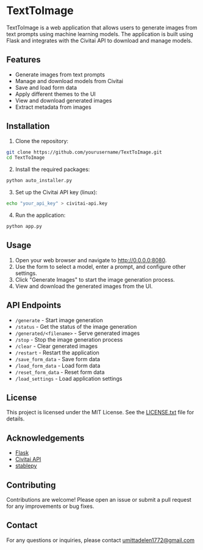# TextToImage
TextToImage is a web application that allows users to generate images from text prompts using machine learning models. The application is built using Flask and integrates with the Civitai API to download and manage models.

## Features
- Generate images from text prompts
- Manage and download models from Civitai
- Save and load form data
- Apply different themes to the UI
- View and download generated images
- Extract metadata from images

## Installation
1. Clone the repository:
```bash
git clone https://github.com/yourusername/TextToImage.git
cd TextToImage
```
2. Install the required packages:
```bash
python auto_installer.py
```
3. Set up the Civitai API key (linux):
```bash
echo "your_api_key" > civitai-api.key
```
4. Run the application:
```bash
python app.py
```

## Usage
1. Open your web browser and navigate to http://0.0.0.0:8080.
2. Use the form to select a model, enter a prompt, and configure other settings.
3. Click "Generate Images" to start the image generation process.
4. View and download the generated images from the UI.

## API Endpoints
- `/generate` - Start image generation
- `/status` - Get the status of the image generation
- `/generated/<filename>` - Serve generated images
- `/stop` - Stop the image generation process
- `/clear` - Clear generated images
- `/restart` - Restart the application
- `/save_form_data` - Save form data
- `/load_form_data` - Load form data
- `/reset_form_data` - Reset form data
- `/load_settings` - Load application settings

## License
This project is licensed under the MIT License. See the [LICENSE.txt](https://github.com/umittadelen/TextToImage/blob/main/LICENSE.txt) file for details.

## Acknowledgements
- [Flask](https://flask.palletsprojects.com/en/stable/)
- [Civitai API](https://developer.civitai.com/docs/category/api)
- [stablepy](https://github.com/R3gm/stablepy)

## Contributing
Contributions are welcome! Please open an issue or submit a pull request for any improvements or bug fixes.

## Contact
For any questions or inquiries, please contact umittadelen1772@gmail.com